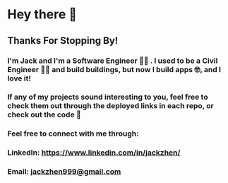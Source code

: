 # Hey there 👋
## Thanks For Stopping By! 

### I'm Jack and I'm a Software Engineer 👨‍💻 . I used to be a Civil Engineer 👷‍♂️ and build buildings, but now I build apps 🤓, and I love it!
### If any of my projects sound interesting to you, feel free to check them out through the deployed links in each repo, or check out the code 🥺

### Feel free to connect with me through:
### LinkedIn: https://www.linkedin.com/in/jackzhen/
### Email: jackzhen999@gmail.com



